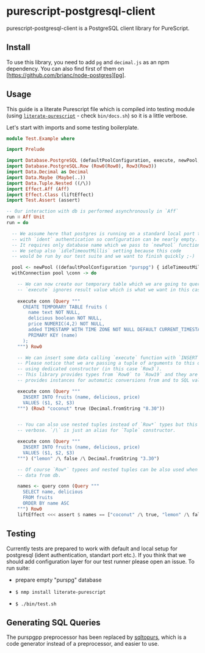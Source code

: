 # purescript-postgresql-client

purescript-postgresql-client is a PostgreSQL client library for PureScript.

## Install

To use this library, you need to add `pg` and `decimal.js` as an npm dependency. You can also
find first of them on [https://github.com/brianc/node-postgres][pg].

## Usage

This guide is a literate Purescript file which is compiled into testing module (using [`literate-purescript`](https://github.com/Thimoteus/literate-purescript) - check `bin/docs.sh`) so it is a little verbose.

Let's start with imports and some testing boilerplate.

``` purescript
module Test.Example where

import Prelude

import Database.PostgreSQL (defaultPoolConfiguration, execute, newPool, query, Query(Query), withConnection)
import Database.PostgreSQL.Row (Row0(Row0), Row3(Row3))
import Data.Decimal as Decimal
import Data.Maybe (Maybe(..))
import Data.Tuple.Nested ((/\))
import Effect.Aff (Aff)
import Effect.Class (liftEffect)
import Test.Assert (assert)

-- Our interaction with db is performed asynchronously in `Aff`
run ∷ Aff Unit
run = do

  -- We assume here that postgres is running on a standard local port together
  -- with `ident` authentication so configuration can be nearly empty.
  -- It requires only database name which we pass to `newPool` function.
  -- We setup also `idleTimeoutMillis` setting because this code
  -- would be run by our test suite and we want to finish quickly ;-)

  pool <- newPool ((defaultPoolConfiguration "purspg") { idleTimeoutMillis = Just 1000 })
  withConnection pool \conn -> do

    -- We can now create our temporary table which we are going to query in this example.
    -- `execute` ignores result value which is what we want in this case.
 
    execute conn (Query """
      CREATE TEMPORARY TABLE fruits (
        name text NOT NULL,
        delicious boolean NOT NULL,
        price NUMERIC(4,2) NOT NULL,
        added TIMESTAMP WITH TIME ZONE NOT NULL DEFAULT CURRENT_TIMESTAMP,
        PRIMARY KEY (name)
      );
    """) Row0

    -- We can insert some data calling `execute` function with `INSERT` statement.
    -- Please notice that we are passing a tuple of arguments to this query
    -- using dedicated constructor (in this case `Row3`).
    -- This library provides types from `Row0` to `Row19` and they are wrappers which
    -- provides instances for automatic conversions from and to SQL values.

    execute conn (Query """
      INSERT INTO fruits (name, delicious, price)
      VALUES ($1, $2, $3)
    """) (Row3 "coconut" true (Decimal.fromString "8.30"))


    -- You can also use nested tuples instead of `Row*` types but this can be a bit more
    -- verbose. `/\` is just an alias for `Tuple` constructor.

    execute conn (Query """
      INSERT INTO fruits (name, delicious, price)
      VALUES ($1, $2, $3)
    """) ("lemon" /\ false /\ Decimal.fromString "3.30")

    -- Of course `Row*` typees and nested tuples can be also used when we are fetching
    -- data from db.

    names <- query conn (Query """
      SELECT name, delicious
      FROM fruits
      ORDER BY name ASC
    """) Row0
    liftEffect <<< assert $ names == ["coconut" /\ true, "lemon" /\ false]

```

## Testing

Currently tests are prepared to work with default and local setup for postgresql (ident authentication, standart port etc.).
If you think that we should add configuration layer for our test runner please open an issue.
To run suite:

  * prepare empty "purspg" database

  * `$ nmp install literate-purescript`

  * `$ ./bin/test.sh`


## Generating SQL Queries

The purspgpp preprocessor has been replaced by [sqltopurs], which is a code
generator instead of a preprocessor, and easier to use.

[sqltopurs]: https://github.com/rightfold/sqltopurs


